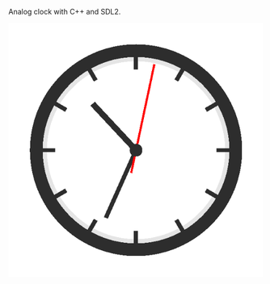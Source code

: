 Analog clock with C++ and SDL2.

<p align="center">
  <img src="icon.bmp" alt="Analog Clock Preview" width="940">
</p>
